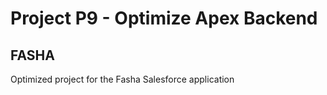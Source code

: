 # Project P9 - Optimize Apex Backend



## FASHA

Optimized project for the Fasha Salesforce application

